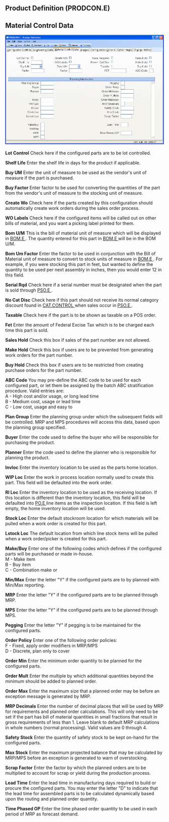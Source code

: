 ##  Product Definition (PRODCON.E)

<PageHeader />

##  Material Control Data

![](./PRODCON-E-3.jpg)

**Lot Control** Check here if the configured parts are to be lot controlled.  
  
**Shelf Life** Enter the shelf life in days for the product if applicable.  
  
**Buy UM** Enter the unit of measure to be used as the vendor's unit of
measure if the part is purchased.  
  
**Buy Factor** Enter factor to be used for converting the quantities of the
part from the vendor's unit of measure to the stocking unit of measure.  
  
**Create Wo** Check here if the parts created by this configuration should
automatically create work orders during the sales order process.  
  
**WO Labels** Check here if the configured items will be called out on other
bills of material, and you want a picking label printed for them.  
  
**Bom U/M** This is the bill of material unit of measure which will be displayed in [ BOM.E ](../../../../../rover/AP-OVERVIEW/AP-ENTRY/AP-E/AP-E-2/INV-CONTROL/INV-CONTROL-1/COST-P2/COST-P1/COST-E/BOM-E) . The quantity entered for this part in [ BOM.E ](../../../../../rover/AP-OVERVIEW/AP-ENTRY/AP-E/AP-E-2/INV-CONTROL/INV-CONTROL-1/COST-P2/COST-P1/COST-E/BOM-E) will be in the BOM U/M.   
  
**Bom Um Factor** Enter the factor to be used in conjunction with the Bill of Material unit of measure to convert to stock units of measure in [ BOM.E ](../../../../../rover/AP-OVERVIEW/AP-ENTRY/AP-E/AP-E-2/INV-CONTROL/INV-CONTROL-1/COST-P2/COST-P1/COST-E/BOM-E) . For example, if you were stocking this part in feet, but wanted to define the quantity to be used per next assembly in inches, then you would enter 12 in this field.   
  
**Serial Rqd** Check here if a serial number must be designated when the part is sold through [ PSO.E ](../../../../../rover/AP-OVERVIEW/AP-ENTRY/AP-E/AP-E-1/MSHIP-E/MSHIP-E-2/Parts-E/PARTS-E-2/PSO-E) .   
  
**No Cat Disc** Check here if this part should not receive its normal category discount found in [ CAT.CONTROL ](../../../../../rover/AP-OVERVIEW/AP-ENTRY/AP-E/AP-E-1/MSHIP-E/MSHIP-E-2/Parts-E/PARTS-E-2/CAT-CONTROL) when sales occur in [ PSO.E ](../../../../../rover/AP-OVERVIEW/AP-ENTRY/AP-E/AP-E-1/MSHIP-E/MSHIP-E-2/Parts-E/PARTS-E-2/PSO-E) .   
  
**Taxable** Check here if the part is to be shown as taxable on a POS order.  
  
**Fet** Enter the amount of Federal Excise Tax which is to be charged each
time this part is sold.  
  
**Sales Hold** Check this box if sales of the part number are not allowed.  
  
**Make Hold** Check this box if users are to be prevented from generating work
orders for the part number.  
  
**Buy Hold** Check this box if users are to be restricted from creating
purchase orders for the part number.  
  
**ABC Code** You may pre-define the ABC code to be used for each configured
part, or let them be assigned by the batch ABC stratification procedure. Valid
entries are:  
A - High cost and/or usage, or long lead time  
B - Medium cost, usage or lead time  
C - Low cost, usage and easy to  
  
**Plan Group** Enter the planning group under which the subsequent fields will
be controlled. MRP and MPS procedures will access this data, based upon the
planning group specified.  
  
**Buyer** Enter the code used to define the buyer who will be responsible for
purchasing the product.  
  
**Planner** Enter the code used to define the planner who is responsible for
planning the product.  
  
**Invloc** Enter the inventory location to be used as the parts home location.  
  
**WIP Loc** Enter the work in process location normally used to create this
part. This field will be defaulted into the work order.  
  
**RI Loc** Enter the inventory location to be used as the receiving location. If this location is different than the inventory location, this field will be defaulted into [ PO.E ](../../../../../rover/AP-OVERVIEW/AP-ENTRY/AP-E/AP-E-1/CURRENCY-CONTROL/PO-E) line items as the inspection location. If this field is left empty, the home inventory location will be used.   
  
**Stock Loc** Enter the default stockroom location for which materials will be
pulled when a work order is created for this part.  
  
**Lstock Loc** The default location from which line stock items will be pulled
when a work order/picker is created for this part.  
  
**Make/Buy** Enter one of the following codes which defines if the configured
parts will be purchased or made in-house.  
M - Make item  
B - Buy item  
C - Combination make or  
  
**Min/Max** Enter the letter "Y" if the configured parts are to by planned
with Min/Max reporting.  
  
**MRP** Enter the letter "Y" if the configured parts are to be planned through
MRP.  
  
**MPS** Enter the letter "Y" if the configured parts are to be planned through
MPS.  
  
**Pegging** Enter the letter "Y" if pegging is to be maintained for the
configured parts.  
  
**Order Policy** Enter one of the following order policies:  
F - Fixed, apply order modifiers in MRP/MPS  
D - Discrete, plan only to cover  
  
**Order Min** Enter the minimum order quantity to be planned for the
configured parts.  
  
**Order Mult** Enter the multiple by which additional quantities beyond the
minimum should be added to planned order.  
  
**Order Max** Enter the maximum size that a planned order may be before an
exception message is generated by MRP.  
  
**MRP Decimals** Enter the number of decimal places that will be used by MRP
for requirements and planned order calculations. This will only need to be set
if the part has bill of material quantities in small fractions that result in
gross requirements of less than 1. Leave blank to default MRP calculations in
whole numbers (normal processing). Valid values are 0 through 4.  
  
**Safety Stock** Enter the quantity of safety stock to be kept on-hand for the
configured parts.  
  
**Max Stock** Enter the maximum projected balance that may be calculated by
MRP/MPS before an exception is generated to warn of overstocking.  
  
**Scrap Factor** Enter the factor by which the planned orders are to be
multiplied to account for scrap or yield during the production process.  
  
**Lead Time** Enter the lead time in manufacturing days required to build or
procure the configured parts. You may enter the letter "D" to indicate that
the lead time for assembled parts is to be calculated dynamically based upon
the routing and planned order quantity.  
  
**Time Phased OP** Enter the time phased order quantity to be used in each
period of MRP as forecast demand.  
  
  
<badge text= "Version 8.10.57" vertical="middle" />

<PageFooter />